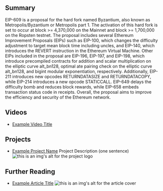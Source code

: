 ## Summary

EIP-609 is a proposal for the hard fork named Byzantium, also known as Metropolis/Byzantium or Metropolis part 1. The activation of this hard fork is set to occur at block >= 4,370,000 on the Mainnet and block >= 1,700,000 on the Ropsten testnet. The proposal includes several Ethereum Improvement Proposals (EIPs) such as EIP-100, which changes the difficulty adjustment to target mean block time including uncles, and EIP-140, which introduces the REVERT instruction in the Ethereum Virtual Machine. Other EIPs included in the proposal are EIP-196, EIP-197, and EIP-198, which introduce precompiled contracts for addition and scalar multiplication on the elliptic curve alt_bn128, optimal ate pairing check on the elliptic curve alt_bn128, and bigint modular exponentiation, respectively. Additionally, EIP-211 introduces new opcodes RETURNDATASIZE and RETURNDATACOPY, while EIP-214 introduces a new opcode STATICCALL. EIP-649 delays the difficulty bomb and reduces block rewards, while EIP-658 embeds transaction status code in receipts. Overall, the proposal aims to improve the efficiency and security of the Ethereum network.

## Videos

- [Example Video Title](https://www.youtube.com/watch?v=TDGq4aeevgY)

## Projects

- [Example Project Name](https://xxxx.xxx/xxxxx) Project Description (one sentence) ![this is an img's alt for the project logo](https://xxxx.xxx/project-logo.xxx)

## Further Reading

- [Example Article Title](https://xxxx.xxx/xxxxx) ![this is an img's alt for the article cover](https://xxxx.xxx/article-cover.xxx)
